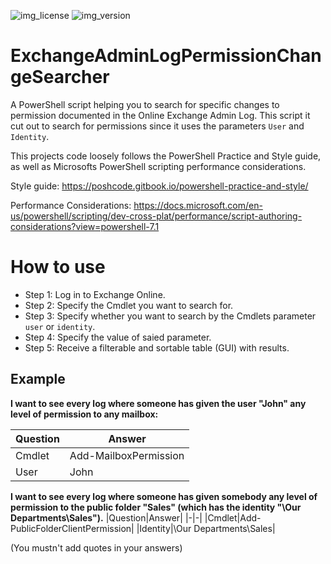 ![img_license](https://img.shields.io/github/license/MichaelSchoenburg/ExchangeAdminLogPermissionChangeSearcher) ![img_version](https://img.shields.io/github/v/release/MichaelSchoenburg/ExchangeAdminLogPermissionChangeSearcher)

# ExchangeAdminLogPermissionChangeSearcher
A PowerShell script helping you to search for specific changes to permission documented in the Online Exchange Admin Log.
This script it cut out to search for permissions since it uses the parameters `User` and `Identity`.

This projects code loosely follows the PowerShell Practice and Style guide, as well as Microsofts PowerShell scripting performance considerations.

Style guide: https://poshcode.gitbook.io/powershell-practice-and-style/

Performance Considerations: https://docs.microsoft.com/en-us/powershell/scripting/dev-cross-plat/performance/script-authoring-considerations?view=powershell-7.1

# How to use
* Step 1: Log in to Exchange Online.
* Step 2: Specify the Cmdlet you want to search for.
* Step 3: Specify whether you want to search by the Cmdlets parameter `user` or `identity`.
* Step 4: Specify the value of saied parameter.
* Step 5: Receive a filterable and sortable table (GUI) with results.

## Example
**I want to see every log where someone has given the user "John" any level of permission to any mailbox:**

|Question|Answer|
|-|-|
|Cmdlet|Add-MailboxPermission|
|User|John|

**I want to see every log where someone has given somebody any level of permission to the public folder "Sales" (which has the identity "\Our Departments\Sales").**
|Question|Answer|
|-|-|
|Cmdlet|Add-PublicFolderClientPermission|
|Identity|\Our Departments\Sales|

(You mustn't add quotes in your answers)
